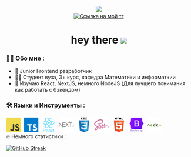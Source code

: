 <div id="header" align="center">
  <img src="https://media1.giphy.com/media/13HgwGsXF0aiGY/giphy.gif?cid=ecf05e47jq2649xo39vdh5d8ddyf24o8j4fplkxwpvnx06k9&rid=giphy.gif&ct=g" width="320"/>
  
  <div id="links" align="center">
    <a href="https://t.me/Andrew_Talanov" target="_blank">
      <img src="https://img.shields.io/badge/Telegram-blue?logo=telegram&logoColor=white&style=for-the-badge" alt="Ссылка на мой тг"/>
    </a>
  </div>
  
  <h1>
    hey there
    <img src="https://media.giphy.com/media/hvRJCLFzcasrR4ia7z/giphy.gif" width="30px"/>
  </h1>
</div>

### :man_technologist: Обо мне :
- :tropical_drink: Junior Frontend разработчик
- :man_student: Студент вуза, 3+ курс, кафедра Математики и информаткии
- :wrench: Изучаю React, NextJS, немного NodeJS (Для лучшего понимания как работать с бэкендом)

### :hammer_and_wrench: Языки и Инструменты :
<div>
  <img src="https://github.com/devicons/devicon/blob/master/icons/javascript/javascript-original.svg" title="Javascript" alt="Javascript" width="40" height="40"/>&nbsp; <img src="https://github.com/devicons/devicon/blob/master/icons/typescript/typescript-original.svg" title="Typescript" alt="Typescript" width="40" height="40"/>&nbsp; <img src="https://github.com/devicons/devicon/blob/master/icons/react/react-original-wordmark.svg" title="React" alt="React" width="40" height="40"/>&nbsp; <img src="https://github.com/devicons/devicon/blob/master/icons/nextjs/nextjs-original-wordmark.svg" title="NextJS" alt="NextJS" width="40" height="40"/>&nbsp; <img src="https://github.com/devicons/devicon/blob/master/icons/css3/css3-original-wordmark.svg" title="CSS3" alt="CSS3" width="40" height="40"/>&nbsp; <img src="https://github.com/devicons/devicon/blob/master/icons/sass/sass-original.svg" title="SASS" alt="SASS" width="40" height="40"/>&nbsp; <img src="https://github.com/devicons/devicon/blob/master/icons/html5/html5-original-wordmark.svg" title="HTML5" alt="HTML5" width="40" height="40"/>&nbsp; <img src="https://github.com/devicons/devicon/blob/master/icons/bootstrap/bootstrap-original-wordmark.svg" title="Bootstrap" alt="Bootstrap" width="40" height="40"/>&nbsp; <img src="https://github.com/devicons/devicon/blob/master/icons/nodejs/nodejs-original-wordmark.svg" title="NodeJS" alt="NodeJS" width="40" height="40"/>&nbsp;
</div
  
### :fire: Немного статистики :
  [![GitHub Streak](http://github-readme-streak-stats.herokuapp.com?user=andrewtalanov&theme=dark&background=000000)](https://git.io/streak-stats)
  
